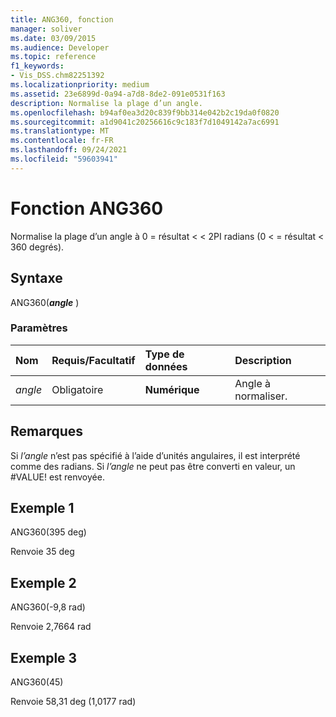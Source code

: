 ```yaml
---
title: ANG360, fonction
manager: soliver
ms.date: 03/09/2015
ms.audience: Developer
ms.topic: reference
f1_keywords:
- Vis_DSS.chm82251392
ms.localizationpriority: medium
ms.assetid: 23e6899d-0a94-a7d8-8de2-091e0531f163
description: Normalise la plage d’un angle.
ms.openlocfilehash: b94af0ea3d20c839f9bb314e042b2c19da0f0820
ms.sourcegitcommit: a1d9041c20256616c9c183f7d1049142a7ac6991
ms.translationtype: MT
ms.contentlocale: fr-FR
ms.lasthandoff: 09/24/2021
ms.locfileid: "59603941"
---
```

# <a name="ang360-function"></a>Fonction ANG360

Normalise la plage d’un angle à 0 = résultat \< \< 2PI radians (0 \< = résultat \< 360 degrés).
  
## <a name="syntax"></a>Syntaxe

ANG360(***angle*** ) 
  
### <a name="parameters"></a>Paramètres

|**Nom**|**Requis/Facultatif**|**Type de données**|**Description**|
|:-----|:-----|:-----|:-----|
| _angle_ <br/> |Obligatoire  <br/> |**Numérique** <br/> |Angle à normaliser.  <br/> |
   
## <a name="remarks"></a>Remarques

Si  *l’angle*  n’est pas spécifié à l’aide d’unités angulaires, il est interprété comme des radians. Si  *l’angle*  ne peut pas être converti en valeur, un #VALUE! est renvoyée. 
  
## <a name="example-1"></a>Exemple 1

ANG360(395 deg)
  
Renvoie 35 deg
  
## <a name="example-2"></a>Exemple 2

ANG360(-9,8 rad)
  
Renvoie 2,7664 rad
  
## <a name="example-3"></a>Exemple 3

ANG360(45)
  
Renvoie 58,31 deg (1,0177 rad)
  

